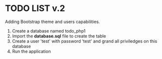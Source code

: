 # TODO LIST v.2

Adding Bootstrap theme and users capabilities.

1. Create a database named todo_php1
2. Import the **database.sql** file to create the table
3. Create a user 'test' with password 'test' and grand all priviledges 
on this database
4. Run the application
